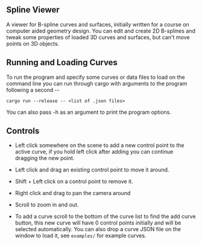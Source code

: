 Spline Viewer
-

A viewer for B-spline curves and surfaces, initially written for a course on
computer aided geometry design. You can edit and create 2D B-splines
and tweak some properties of loaded 3D curves and surfaces, but can't move points on 3D objects.

## Running and Loading Curves

To run the program and specify some curves or data files to load on the command line you can
run through cargo with arguments to the program following a second --

```
cargo run --release -- <list of .json files>
```

You can also pass -h as an argument to print the program options.

## Controls

- Left click somewhere on the scene to add a new control point to the active curve,
if you hold left click after adding you can continue dragging the new point.

- Left click and drag an existing control point to move it around.

- Shift + Left click on a control point to remove it.

- Right click and drag to pan the camera around

- Scroll to zoom in and out.

- To add a curve scroll to the bottom of the curve list to find the add curve button,
this new curve will have 0 control points initially and will be selected automatically. You
can also drop a curve JSON file on the window to load it, see `examples/` for example curves.

